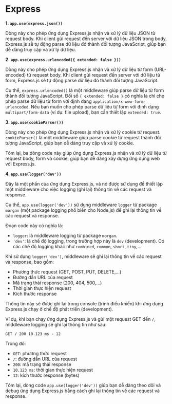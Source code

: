 # Express

**1. `app.use(express.json())`**

Dòng này cho phép ứng dụng Express.js nhận và xử lý dữ liệu JSON từ request body. Khi client gửi request đến server với dữ liệu JSON trong body, Express.js sẽ tự động parse dữ liệu đó thành đối tượng JavaScript, giúp bạn dễ dàng truy cập và xử lý dữ liệu.

**2. `app.use(express.urlencoded({ extended: false }))`**

Dòng này cho phép ứng dụng Express.js nhận và xử lý dữ liệu từ form (URL-encoded) từ request body. Khi client gửi request đến server với dữ liệu từ form, Express.js sẽ tự động parse dữ liệu đó thành đối tượng JavaScript.

Cụ thể, `express.urlencoded()` là một middleware giúp parse dữ liệu từ form thành đối tượng JavaScript. Đối số `{ extended: false }` có nghĩa là chỉ cho phép parse dữ liệu từ form với định dạng `application/x-www-form-urlencoded`. Nếu bạn muốn cho phép parse dữ liệu từ form với định dạng `multipart/form-data` (ví dụ: file upload), bạn cần thiết lập `extended: true`.

**3. `app.use(cookieParser())`**

Dòng này cho phép ứng dụng Express.js nhận và xử lý cookie từ request. `cookieParser()` là một middleware giúp parse cookie từ request thành đối tượng JavaScript, giúp bạn dễ dàng truy cập và xử lý cookie.

Tóm lại, ba dòng code này giúp ứng dụng Express.js nhận và xử lý dữ liệu từ request body, form và cookie, giúp bạn dễ dàng xây dựng ứng dụng web với Express.js.

**4. `app.use(logger('dev'))`**

Đây là một phần của ứng dụng Express.js, và nó được sử dụng để thiết lập một middleware cho việc logging (ghi lại) thông tin về các request và response.

Cụ thể, `app.use(logger('dev'))` sử dụng middleware `logger` từ package `morgan` (một package logging phổ biến cho Node.js) để ghi lại thông tin về các request và response.

Đoạn code này có nghĩa là:

- `logger`: là middleware logging từ package `morgan`.
- `'dev'`: là chế độ logging, trong trường hợp này là `dev` (development). Có các chế độ logging khác như `combined`, `common`, `short`, `tiny`,...

Khi sử dụng `logger('dev')`, middleware sẽ ghi lại thông tin về các request và response, bao gồm:

- Phương thức request (GET, POST, PUT, DELETE,...)
- Đường dẫn URL của request
- Mã trạng thái response (200, 404, 500,...)
- Thời gian thực hiện request
- Kích thước response

Thông tin này sẽ được ghi lại trong console (trình điều khiển) khi ứng dụng Express.js chạy ở chế độ phát triển (development).

Ví dụ, khi bạn chạy ứng dụng Express.js và gửi một request GET đến `/`, middleware logging sẽ ghi lại thông tin như sau:

```
GET / 200 10.123 ms - 12
```

Trong đó:

- `GET`: phương thức request
- `/`: đường dẫn URL của request
- `200`: mã trạng thái response
- `10.123 ms`: thời gian thực hiện request
- `12`: kích thước response (bytes)

Tóm lại, dòng code `app.use(logger('dev'))` giúp bạn dễ dàng theo dõi và debug ứng dụng Express.js bằng cách ghi lại thông tin về các request và response.
